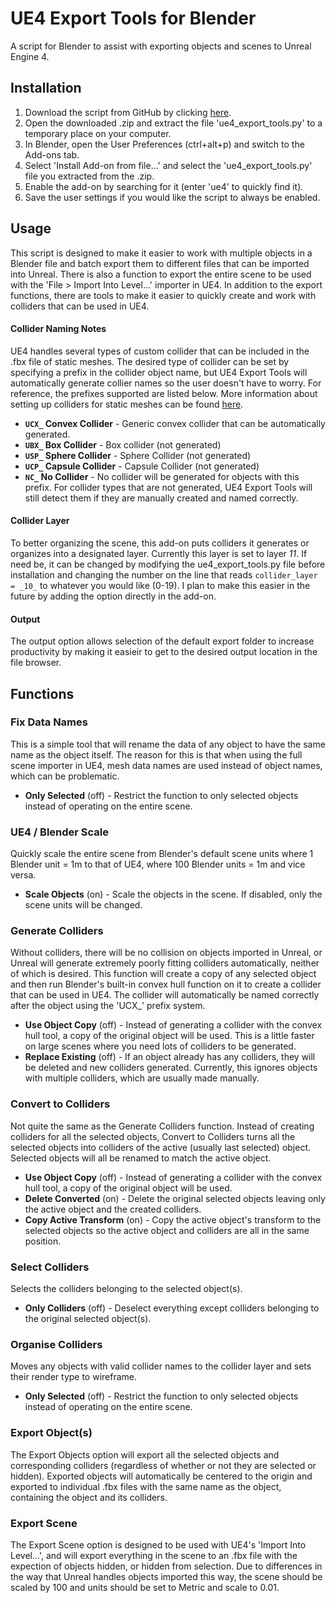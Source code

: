 # UE4 Export Tools for Blender
A script for Blender to assist with exporting objects and scenes to Unreal Engine 4.

## Installation
1. Download the script from GitHub by clicking [here](https://github.com/andyp123/blender_ue4_export_tools/archive/master.zip).
2. Open the downloaded .zip and extract the file 'ue4_export_tools.py' to a temporary place on your computer.
3. In Blender, open the User Preferences (ctrl+alt+p) and switch to the Add-ons tab.
4. Select 'Install Add-on from file...' and select the 'ue4_export_tools.py' file you extracted from the .zip.
5. Enable the add-on by searching for it (enter 'ue4' to quickly find it).
6. Save the user settings if you would like the script to always be enabled.

## Usage
This script is designed to make it easier to work with multiple objects in a Blender file and batch export them to different files that can be imported into Unreal. There is also a function to export the entire scene to be used with the 'File > Import Into Level...' importer in UE4. In addition to the export functions, there are tools to make it easier to quickly create and work with colliders that can be used in UE4.

#### Collider Naming Notes
UE4 handles several types of custom collider that can be included in the .fbx file of static meshes. The desired type of collider can be set by specifying a prefix in the collider object name, but UE4 Export Tools will automatically generate collier names so the user doesn't have to worry. For reference, the prefixes supported are listed below. More information about setting up colliders for static meshes can be found [here](https://docs.unrealengine.com/latest/INT/Engine/Content/FBX/StaticMeshes/).
+ __`UCX_` Convex Collider__ - Generic convex collider that can be automatically generated.
+ __`UBX_` Box Collider__ - Box collider (not generated)
+ __`USP_` Sphere Collider__ - Sphere Collider (not generated)
+ __`UCP_` Capsule Collider__ - Capsule Collider (not generated)
+ __`NC_` No Collider__ - No collider will be generated for objects with this prefix.
For collider types that are not generated, UE4 Export Tools will still detect them if they are manually created and named correctly.

#### Collider Layer
To better organizing the scene, this add-on puts colliders it generates or organizes into a designated layer. Currently this layer is set to layer _11_. If need be, it can be changed by modifying the ue4_export_tools.py file before installation and changing the number on the line that reads `collider_layer = _10_` to whatever you would like (0-19). I plan to make this easier in the future by adding the option directly in the add-on.

#### Output
The output option allows selection of the default export folder to increase productivity by making it easieir to get to the desired output location in the file browser.

## Functions

### Fix Data Names
This is a simple tool that will rename the data of any object to have the same name as the object itself. The reason for this is that when using the full scene importer in UE4, mesh data names are used instead of object names, which can be problematic.

+ __Only Selected__ (off) - Restrict the function to only selected objects instead of operating on the entire scene.

### UE4 / Blender Scale
Quickly scale the entire scene from Blender's default scene units where 1 Blender unit = 1m to that of UE4, where 100 Blender units = 1m and vice versa.

+ __Scale Objects__ (on) - Scale the objects in the scene. If disabled, only the scene units will be changed.

### Generate Colliders
Without colliders, there will be no collision on objects imported in Unreal, or Unreal will generate extremely poorly fitting colliders automatically, neither of which is desired. This function will create a copy of any selected object and then run Blender's built-in convex hull function on it to create a collider that can be used in UE4. The collider will automatically be named correctly after the object using the 'UCX_' prefix system.

+ __Use Object Copy__ (off) - Instead of generating a collider with the convex hull tool, a copy of the original object will be used. This is a little faster on large scenes where you need lots of colliders to be generated.
+ __Replace Existing__ (off) - If an object already has any colliders, they will be deleted and new colliders generated. Currently, this ignores objects with multiple colliders, which are usually made manually.

### Convert to Colliders
Not quite the same as the Generate Colliders function. Instead of creating colliders for all the selected objects, Convert to Colliders turns all the selected objects into colliders of the active (usually last selected) object. Selected objects will all be renamed to match the active object.

+ __Use Object Copy__ (off) - Instead of generating a collider with the convex hull tool, a copy of the original object will be used.
+ __Delete Converted__ (on) - Delete the original selected objects leaving only the active object and the created colliders.
+ __Copy Active Transform__ (on) - Copy the active object's transform to the selected objects so the active object and colliders are all in the same position.

### Select Colliders
Selects the colliders belonging to the selected object(s).

+ __Only Colliders__ (off) - Deselect everything except colliders belonging to the original selected object(s).

### Organise Colliders
Moves any objects with valid collider names to the collider layer and sets their render type to wireframe.

+ __Only Selected__ (off) - Restrict the function to only selected objects instead of operating on the entire scene.

### Export Object(s)
The Export Objects option will export all the selected objects and corresponding colliders (regardless of whether or not they are selected or hidden). Exported objects will automatically be centered to the origin and exported to individual .fbx files with the same name as the object, containing the object and its colliders.

### Export Scene
The Export Scene option is designed to be used with UE4's 'Import Into Level...', and will export everything in the scene to an .fbx file with the expection of objects hidden, or hidden from selection. Due to differences in the way that Unreal handles objects imported this way, the scene should be scaled by 100 and units should be set to Metric and scale to 0.01.

